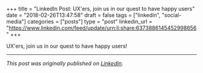 +++
title = "LinkedIn Post: UX'ers, join us in our quest to have happy users"
date = "2018-02-26T13:47:58"
draft = false
tags = ["linkedin", "social-media"]
categories = ["posts"]
type = "post"
linkedin_url = "https://www.linkedin.com/feed/update/urn:li:share:6373886145452998656"
+++

UX'ers, join us in our quest to have happy users!

---

*This post was originally published on [LinkedIn](https://www.linkedin.com/in/adrianmoreno/recent-activity/all/).*